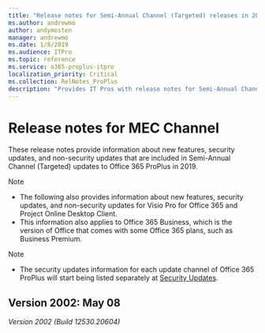 ```yaml
---
title: "Release notes for Semi-Annual Channel (Targeted) releases in 2019"
ms.author: andrewmo
author: andymosten
manager: andrewmo
ms.date: 1/8/2019
ms.audience: ITPro
ms.topic: reference
ms.service: o365-proplus-itpro
localization_priority: Critical
ms.collection: RelNotes_ProPlus
description: "Provides IT Pros with release notes for Semi-Annual Channel (Targeted) releases for Office 365 ProPlus in 2019"
---
```


# Release notes for MEC Channel

These release notes provide information about new features, security updates, and non-security updates that are included in Semi-Annual Channel (Targeted) updates to Office 365 ProPlus in 2019.
 
> [!NOTE]
> - The following also provides information about new features, security updates, and non-security updates for Visio Pro for Office 365 and Project Online Desktop Client.
> - This information also applies to Office 365 Business, which is the version of Office that comes with some Office 365 plans, such as Business Premium.

 
> [!NOTE]
> - The security updates information for each update channel of Office 365 ProPlus will start being listed separately at [Security Updates](office365-proplus-security-updates.md).



[//]: # (DO NOT REMOVE)

## Version 2002: May 08
*Version 2002 (Build 12530.20604)*

